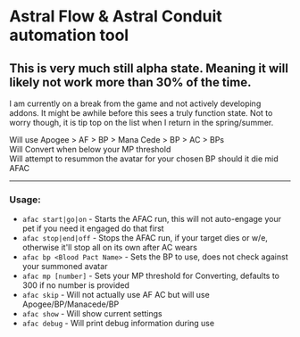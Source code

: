 # Astral Flow & Astral Conduit automation tool

## This is very much still alpha state. Meaning it will likely not work more than 30% of the time.
I am currently on a break from the game and not actively developing addons. It might be awhile before this sees a truly 
function state. Not to worry though, it is tip top on the list when I return in the spring/summer.

Will use Apogee > AF > BP > Mana Cede > BP > AC > BPs  
Will Convert when below your MP threshold  
Will attempt to resummon the avatar for your chosen BP should it die mid AFAC  

---

### Usage:
* `afac start|go|on` - Starts the AFAC run, this will not auto-engage your pet if you need it engaged do that first
* `afac stop|end|off` - Stops the AFAC run, if your target dies or w/e, otherwise it'll stop all on its own after AC wears
* `afac bp <Blood Pact Name>` - Sets the BP to use, does not check against your summoned avatar
* `afac mp [number]` - Sets your MP threshold for Converting, defaults to 300 if no number is provided
* `afac skip` - Will not actually use AF AC but will use Apogee/BP/Manacede/BP
* `afac show` - Will show current settings
* `afac debug` - Will print debug information during use
